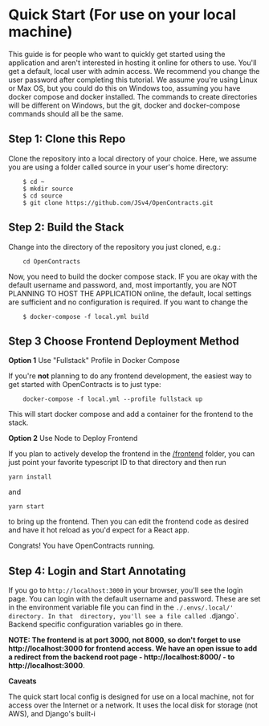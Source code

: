 # Quick Start (For use on your local machine)

This guide is for people who want to quickly get started using the application and aren't interested in hosting
it online for others to use. You'll get a default, local user with admin access. We recommend you change
the user password after completing this tutorial. We assume you're using Linux or Max OS, but you could
do this on Windows too, assuming you have docker compose and docker installed. The commands to create
directories will be different on Windows, but the git, docker and docker-compose commands should all be the
same.

## **Step 1**: Clone this Repo

Clone the repository into a local directory of your choice. Here, we assume you are using a folder
called source in your user's home directory:

```
    $ cd ~
    $ mkdir source
    $ cd source
    $ git clone https://github.com/JSv4/OpenContracts.git
```

## **Step 2**: Build the Stack

Change into the directory of the repository you just cloned, e.g.:

```
    cd OpenContracts
```

Now, you need to build the docker compose stack. IF you are okay with the default username and password, and, most
importantly, you are NOT PLANNING TO HOST THE APPLICATION online, the default, local settings are sufficient
and no configuration is required. If you want to change the

```
    $ docker-compose -f local.yml build
```

## **Step 3** Choose Frontend Deployment Method

__Option 1__ Use "Fullstack" Profile in Docker Compose

If you're **not** planning to do any frontend development, the easiest way to get started with OpenContracts is to 
just type:

```commandline
    docker-compose -f local.yml --profile fullstack up
```

This will start docker compose and add a container for the frontend to the stack. 

__Option 2__ Use Node to Deploy Frontend

If you plan to actively develop the frontend in the [/frontend](/frontend) folder, you can just point your favorite 
typescript ID to that directory and then run 

```commandline
yarn install
``` 

and 

```commandline
yarn start
``` 

to bring up the frontend. Then you can edit the frontend code as desired and have it hot reload as you'd expect for a 
React app.

Congrats! You have OpenContracts running. 

## Step 4: Login and Start Annotating

If you go to `http://localhost:3000` in your browser, you'll see the login page. You can login with the default username
and password. These are set in the environment variable file you can find in the `./.envs/.local/' directory. In that 
directory, you'll see a file called `.django`. Backend specific configuration variables go in there. 

**NOTE: The frontend is at port 3000, not 8000, so don't forget to use http://localhost:3000 for frontend access. We 
have an open issue to add a redirect from the backend root page - http://localhost:8000/ - to http://localhost:3000**.

**Caveats**

The quick start local config is designed for use on a local machine, not for access over the Internet or a network.
It uses the local disk for storage (not AWS), and Django's built-i
